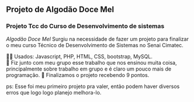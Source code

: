 ## Projeto de Algodão Doce Mel
### Projeto Tcc do Curso de Desenvolvimento de sistemas

_Algodão Doce Mel_ Surgiu na necessidade de fazer um projeto para finalizar o meu curso Técnico de Desenvolvimento de Sistemas no Senai Cimatec.

👩‍💻 Usados: Javascript, PHP, HTML, CSS, bootstrap, MySQL. <br/>
🤝 Fiz junto com meu grupo esse trabalho que nos ensinou muita coisa, principalmente sobre trabalho em grupo e é claro um pouco mais de programação.
🧾 Finalizamos o projeto recebendo 9 pontos.
    
ps: Esse foi meu primeiro projeto pra valer, então podem haver diversos erros que logo logo planejo melhora-lo.
